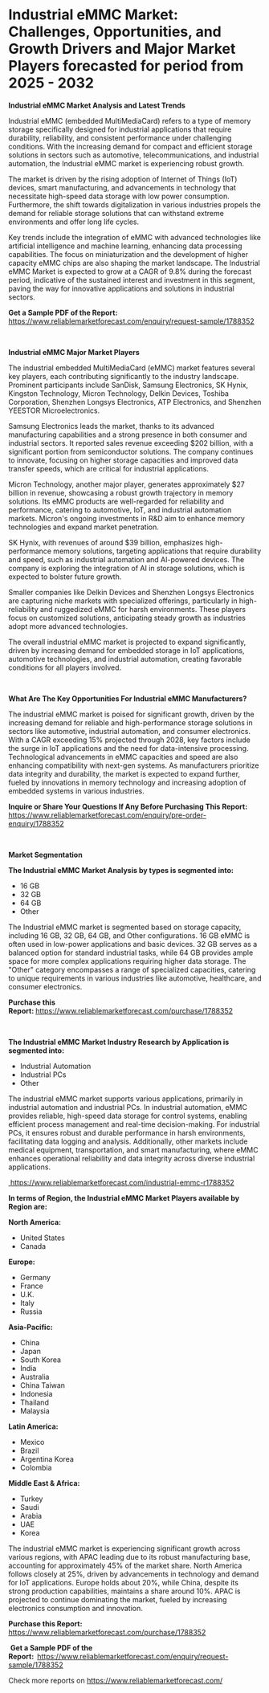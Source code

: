 <p><h1>Industrial eMMC Market: Challenges, Opportunities, and Growth Drivers and Major Market Players forecasted for period from 2025 - 2032</h1></p><p><strong>Industrial eMMC Market Analysis and Latest Trends</strong></p>
<p><p>Industrial eMMC (embedded MultiMediaCard) refers to a type of memory storage specifically designed for industrial applications that require durability, reliability, and consistent performance under challenging conditions. With the increasing demand for compact and efficient storage solutions in sectors such as automotive, telecommunications, and industrial automation, the Industrial eMMC market is experiencing robust growth.</p><p>The market is driven by the rising adoption of Internet of Things (IoT) devices, smart manufacturing, and advancements in technology that necessitate high-speed data storage with low power consumption. Furthermore, the shift towards digitalization in various industries propels the demand for reliable storage solutions that can withstand extreme environments and offer long life cycles. </p><p>Key trends include the integration of eMMC with advanced technologies like artificial intelligence and machine learning, enhancing data processing capabilities. The focus on miniaturization and the development of higher capacity eMMC chips are also shaping the market landscape. The Industrial eMMC Market is expected to grow at a CAGR of 9.8% during the forecast period, indicative of the sustained interest and investment in this segment, paving the way for innovative applications and solutions in industrial sectors.</p></p>
<p><strong>Get a Sample PDF of the Report:&nbsp;</strong> <a href="https://www.reliablemarketforecast.com/enquiry/request-sample/1788352?utm_campaign=2472&utm_medium=2&utm_source=Github&utm_content=ia&utm_term=06042025&utm_id=industrial-emmc">https://www.reliablemarketforecast.com/enquiry/request-sample/1788352</a></p>
<p>&nbsp;</p>
<p><strong>Industrial eMMC Major Market Players</strong></p>
<p><p>The industrial embedded MultiMediaCard (eMMC) market features several key players, each contributing significantly to the industry landscape. Prominent participants include SanDisk, Samsung Electronics, SK Hynix, Kingston Technology, Micron Technology, Delkin Devices, Toshiba Corporation, Shenzhen Longsys Electronics, ATP Electronics, and Shenzhen YEESTOR Microelectronics.</p><p>Samsung Electronics leads the market, thanks to its advanced manufacturing capabilities and a strong presence in both consumer and industrial sectors. It reported sales revenue exceeding $202 billion, with a significant portion from semiconductor solutions. The company continues to innovate, focusing on higher storage capacities and improved data transfer speeds, which are critical for industrial applications.</p><p>Micron Technology, another major player, generates approximately $27 billion in revenue, showcasing a robust growth trajectory in memory solutions. Its eMMC products are well-regarded for reliability and performance, catering to automotive, IoT, and industrial automation markets. Micron's ongoing investments in R&D aim to enhance memory technologies and expand market penetration.</p><p>SK Hynix, with revenues of around $39 billion, emphasizes high-performance memory solutions, targeting applications that require durability and speed, such as industrial automation and AI-powered devices. The company is exploring the integration of AI in storage solutions, which is expected to bolster future growth.</p><p>Smaller companies like Delkin Devices and Shenzhen Longsys Electronics are capturing niche markets with specialized offerings, particularly in high-reliability and ruggedized eMMC for harsh environments. These players focus on customized solutions, anticipating steady growth as industries adopt more advanced technologies.</p><p>The overall industrial eMMC market is projected to expand significantly, driven by increasing demand for embedded storage in IoT applications, automotive technologies, and industrial automation, creating favorable conditions for all players involved.</p></p>
<p>&nbsp;</p>
<p><strong>What Are The Key Opportunities For Industrial eMMC Manufacturers?</strong></p>
<p><p>The industrial eMMC market is poised for significant growth, driven by the increasing demand for reliable and high-performance storage solutions in sectors like automotive, industrial automation, and consumer electronics. With a CAGR exceeding 15% projected through 2028, key factors include the surge in IoT applications and the need for data-intensive processing. Technological advancements in eMMC capacities and speed are also enhancing compatibility with next-gen systems. As manufacturers prioritize data integrity and durability, the market is expected to expand further, fueled by innovations in memory technology and increasing adoption of embedded systems in various industries.</p></p>
<p><strong>Inquire or Share Your Questions If Any Before Purchasing This Report:</strong> <a href="https://www.reliablemarketforecast.com/enquiry/pre-order-enquiry/1788352?utm_campaign=2472&utm_medium=2&utm_source=Github&utm_content=ia&utm_term=06042025&utm_id=industrial-emmc">https://www.reliablemarketforecast.com/enquiry/pre-order-enquiry/1788352</a></p>
<p>&nbsp;</p>
<p><strong>Market Segmentation</strong></p>
<p><strong>The Industrial eMMC Market Analysis by types is segmented into:</strong></p>
<p><ul><li>16 GB</li><li>32 GB</li><li>64 GB</li><li>Other</li></ul></p>
<p><p>The Industrial eMMC market is segmented based on storage capacity, including 16 GB, 32 GB, 64 GB, and Other configurations. 16 GB eMMC is often used in low-power applications and basic devices. 32 GB serves as a balanced option for standard industrial tasks, while 64 GB provides ample space for more complex applications requiring higher data storage. The "Other" category encompasses a range of specialized capacities, catering to unique requirements in various industries like automotive, healthcare, and consumer electronics.</p></p>
<p><strong>Purchase this Report:&nbsp;</strong><a href="https://www.reliablemarketforecast.com/purchase/1788352?utm_campaign=2472&utm_medium=2&utm_source=Github&utm_content=ia&utm_term=06042025&utm_id=industrial-emmc">https://www.reliablemarketforecast.com/purchase/1788352</a></p>
<p>&nbsp;</p>
<p><strong>The Industrial eMMC Market Industry Research by Application is segmented into:</strong></p>
<p><ul><li>Industrial Automation</li><li>Industrial PCs</li><li>Other</li></ul></p>
<p><p>The industrial eMMC market supports various applications, primarily in industrial automation and industrial PCs. In industrial automation, eMMC provides reliable, high-speed data storage for control systems, enabling efficient process management and real-time decision-making. For industrial PCs, it ensures robust and durable performance in harsh environments, facilitating data logging and analysis. Additionally, other markets include medical equipment, transportation, and smart manufacturing, where eMMC enhances operational reliability and data integrity across diverse industrial applications.</p></p>
<p><a href="https://www.reliablemarketforecast.com/industrial-emmc-r1788352?utm_campaign=2472&utm_medium=2&utm_source=Github&utm_content=ia&utm_term=06042025&utm_id=industrial-emmc">&nbsp;https://www.reliablemarketforecast.com/industrial-emmc-r1788352</a></p>
<p><strong>In terms of Region, the Industrial eMMC Market Players available by Region are:</strong></p>
<p>
    <p> <strong> North America: </strong>
        <ul>
            <li>United States</li>
            <li>Canada</li>
        </ul>
        </p> 
    <p> <strong> Europe: </strong>
        <ul>
            <li>Germany</li>
            <li>France</li>
            <li>U.K.</li>
            <li>Italy</li>
            <li>Russia</li>
        </ul>
        </p> 
    <p> <strong> Asia-Pacific: </strong>
        <ul>
            <li>China</li>
            <li>Japan</li>
            <li>South Korea</li>
            <li>India</li>
            <li>Australia</li>
            <li>China Taiwan</li>
            <li>Indonesia</li>
            <li>Thailand</li>
            <li>Malaysia</li>
        </ul>
        </p> 
    <p> <strong> Latin America: </strong>
        <ul>
            <li>Mexico</li>
            <li>Brazil</li>
            <li>Argentina Korea</li>
            <li>Colombia</li>
        </ul>
        </p> 
    <p> <strong> Middle East & Africa: </strong>
        <ul>
            <li>Turkey</li>
            <li>Saudi</li>
            <li>Arabia</li>
            <li>UAE</li>
            <li>Korea</li>
        </ul>
    </p>
    </p>
<p><p>The industrial eMMC market is experiencing significant growth across various regions, with APAC leading due to its robust manufacturing base, accounting for approximately 45% of the market share. North America follows closely at 25%, driven by advancements in technology and demand for IoT applications. Europe holds about 20%, while China, despite its strong production capabilities, maintains a share around 10%. APAC is projected to continue dominating the market, fueled by increasing electronics consumption and innovation.</p></p>
<p><strong>Purchase this Report: </strong><a href="https://www.reliablemarketforecast.com/purchase/1788352?utm_campaign=2472&utm_medium=2&utm_source=Github&utm_content=ia&utm_term=06042025&utm_id=industrial-emmc">https://www.reliablemarketforecast.com/purchase/1788352</a></p>
<p>&nbsp;<strong>Get a Sample PDF of the Report:&nbsp;&nbsp;</strong><a href="https://www.reliablemarketforecast.com/enquiry/request-sample/1788352?utm_campaign=2472&utm_medium=2&utm_source=Github&utm_content=ia&utm_term=06042025&utm_id=industrial-emmc">https://www.reliablemarketforecast.com/enquiry/request-sample/1788352</a></p>
<p><strong></strong></p>
<p>Check more reports on <a href="https://www.reliablemarketforecast.com/?utm_campaign=2472&utm_medium=2&utm_source=Github&utm_content=ia&utm_term=06042025&utm_id=industrial-emmc">https://www.reliablemarketforecast.com/</a></p>